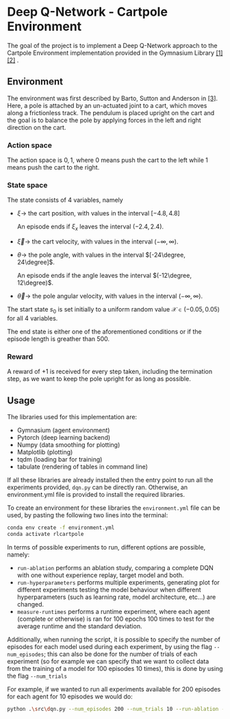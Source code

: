 # Deep Q-Network - Cartpole Environment

The goal of the project is to implement a Deep Q-Network approach to the Cartpole Environment implementation provided in the Gymnasium Library 
[[1]](https://github.com/Farama-Foundation/Gymnasium)
[[2]](https://www.gymlibrary.dev/environments/classic_control/cart_pole/) .

## Environment

The environment was first described by Barto, Sutton and Anderson in [[3]](https://ieeexplore.ieee.org/document/6313077).
Here, a pole is attached by an un-actuated joint to a cart, which moves along a frictionless track.
The pendulum is placed upright on the cart and the goal is to balance the pole by applying forces in the left and right direction on the cart.

### Action space

The action space is ${0, 1}$, where $0$ means push the cart to the left while $1$ means push the cart to the right.

### State space

The state consists of 4 variables, namely

- $\xi \rightarrow$ the cart position, with values in the interval $[-4.8, 4.8]$

    An episode ends if $\xi_x$ leaves the interval $(-2.4, 2.4)$.

- $\vec{\xi} \rightarrow$ the cart velocity, with values in the interval $(-\infty, \infty)$.

- $\theta \rightarrow$ the pole angle, with values in the interval $[-24\degree, 24\degree]$.

    An episode ends if the angle leaves the interval $(-12\degree, 12\degree)$.

- $\vec{\theta} \rightarrow$ the pole angular velocity, with values in the interval $(-\infty, \infty)$.

The start state $s_0$ is set initially to a uniform random value $\mathcal{X} \in (-0.05, 0.05)$ for all 4 variables.

The end state is either one of the aforementioned conditions or if the episode length is greather than 500.

### Reward

A reward of $+1$ is received for every step taken, including the termination step, as we want to keep the pole upright for as long as possible.

## Usage

The libraries used for this implementation are:

- Gymnasium   (agent environment)
- Pytorch     (deep learning backend)
- Numpy       (data smoothing for plotting)
- Matplotlib  (plotting)
- tqdm        (loading bar for training)
- tabulate    (rendering of tables in command line)

If all these libraries are already installed then the entry point to run all the experiments provided, ```dqn.py``` can be directly ran. Otherwise, an environment.yml file is provided to install the required libraries.

To create an environment for these libraries the ```environment.yml``` file can be used, by pasting the following two lines into the terminal:

```bash
conda env create -f environment.yml
conda activate rlcartpole
```

In terms of possible experiments to run, different options are possible, namely:

- ```run-ablation``` performs an ablation study, comparing a complete DQN with one without experience replay, target model and both.
- ```run-hyperparameters``` performs multiple experiments, generating plot for different experiments testing the model behaviour when different hyperparameters (such as learning rate, model architecture, etc...) are changed.
- ```measure-runtimes``` performs a runtime experiment, where each agent (complete or otherwise) is ran for 100 epochs 100 times to test for the average runtime and the standard deviation.

Additionally, when running the script, it is possible to specify the number of episodes for each model used during each experiment, by using the flag ```--num_episodes```; this can also be done for the number of trials of each experiment (so for example we can specify that we want to collect data from the training of a model for 100 episodes 10 times), this is done by using the flag ```--num_trials```

For example, if we wanted to run all experiments available for 200 episodes for each agent for 10 episodes we would do:

```bash
python .\src\dqn.py --num_episodes 200 --num_trials 10 --run-ablation --run_hyperparameters --measure-runtimes
```
